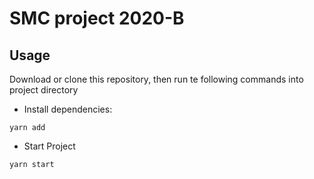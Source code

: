 # SMC project 2020-B
## Usage
Download or clone this repository, then run te following commands into project directory
- Install dependencies:
```
yarn add
```
- Start Project
```
yarn start
```
